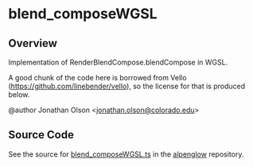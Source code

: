 # blend_composeWGSL

## Overview

Implementation of RenderBlendCompose.blendCompose in WGSL.

A good chunk of the code here is borrowed from Vello (https://github.com/linebender/vello), so the license for that
is produced below.

@author Jonathan Olson &lt;jonathan.olson@colorado.edu&gt;



## Source Code

See the source for [blend_composeWGSL.ts](https://github.com/phetsims/alpenglow/blob/main/js/webgpu/wgsl/color/blend_composeWGSL.ts) in the [alpenglow](https://github.com/phetsims/alpenglow) repository.
